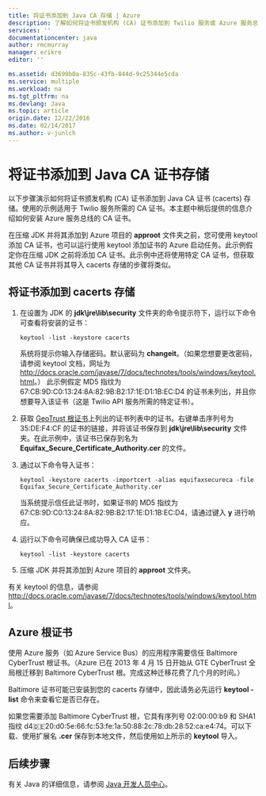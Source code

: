 ```yaml
---
title: 将证书添加到 Java CA 存储 | Azure
description: 了解如何将证书颁发机构 (CA) 证书添加到 Twilio 服务或 Azure 服务总线的 Java CA 证书 (cacerts) 存储。
services: ''
documentationcenter: java
author: rmcmurray
manager: erikre
editor: ''

ms.assetid: d3699b0a-835c-43fb-844d-9c25344e5cda
ms.service: multiple
ms.workload: na
ms.tgt_pltfrm: na
ms.devlang: Java
ms.topic: article
origin.date: 12/22/2016
ms.date: 02/14/2017
ms.author: v-junlch
---
```


# 将证书添加到 Java CA 证书存储
以下步骤演示如何将证书颁发机构 (CA) 证书添加到 Java CA 证书 (cacerts) 存储。使用的示例适用于 Twilio 服务所需的 CA 证书。本主题中稍后提供的信息介绍如何安装 Azure 服务总线的 CA 证书。

在压缩 JDK 并将其添加到 Azure 项目的 **approot** 文件夹之前，您可使用 keytool 添加 CA 证书，也可以运行使用 keytool 添加证书的 Azure 启动任务。此示例假定你在压缩 JDK 之前将添加 CA 证书。此示例中还将使用特定 CA 证书，但获取其他 CA 证书并将其导入 cacerts 存储的步骤将类似。

## 将证书添加到 cacerts 存储
1. 在设置为 JDK 的 **jdk\\jre\\lib\\security** 文件夹的命令提示符下，运行以下命令可查看将安装的证书：

    `keytool -list -keystore cacerts`

    系统将提示你输入存储密码。默认密码为 **changeit**。（如果您想要更改密码，请参阅 keytool 文档，网址为 <http://docs.oracle.com/javase/7/docs/technotes/tools/windows/keytool.html>。） 此示例假定 MD5 指纹为 67:CB:9D:C0:13:24:8A:82:9B:B2:17:1E:D1:1B:EC:D4 的证书未列出，并且你想要导入该证书（这是 Twilio API 服务所需的特定证书）。
2. 获取 [GeoTrust 根证书](http://www.geotrust.com/resources/root-certificates/)上列出的证书列表中的证书。右键单击序列号为 35:DE:F4:CF 的证书的链接，并将该证书保存到 **jdk\\jre\\lib\\security** 文件夹。在此示例中，该证书已保存到名为 **Equifax\_Secure\_Certificate\_Authority.cer** 的文件。
3. 通过以下命令导入证书：

    `keytool -keystore cacerts -importcert -alias equifaxsecureca -file Equifax_Secure_Certificate_Authority.cer`

    当系统提示信任此证书时，如果证书的 MD5 指纹为 67:CB:9D:C0:13:24:8A:82:9B:B2:17:1E:D1:1B:EC:D4，请通过键入 **y** 进行响应。
4. 运行以下命令可确保已成功导入 CA 证书：

    `keytool -list -keystore cacerts`
5. 压缩 JDK 并将其添加到 Azure 项目的 **approot** 文件夹。

有关 keytool 的信息，请参阅 <http://docs.oracle.com/javase/7/docs/technotes/tools/windows/keytool.html>。

## Azure 根证书
使用 Azure 服务（如 Azure Service Bus）的应用程序需要信任 Baltimore CyberTrust 根证书。（Azure 已在 2013 年 4 月 15 日开始从 GTE CyberTrust 全局根迁移到 Baltimore CyberTrust 根。完成这种迁移花费了几个月的时间。）

Baltimore 证书可能已安装到您的 cacerts 存储中，因此请务必先运行 **keytool -list** 命令来查看它是否已存在。

如果您需要添加 Baltimore CyberTrust 根，它具有序列号 02:00:00:b9 和 SHA1 指纹 d4:de:20:d0:5e:66:fc:53:fe:1a:50:88:2c:78:db:28:52:ca:e4:74。可以下载、使用扩展名 **.cer** 保存到本地文件，然后使用如上所示的 **keytool** 导入。

## 后续步骤
有关 Java 的详细信息，请参阅 [Java 开发人员中心](https://www.azure.cn/develop/java/)。

<!---HONumber=Mooncake_0206_2017-->
<!--Update_Description: wording update-->